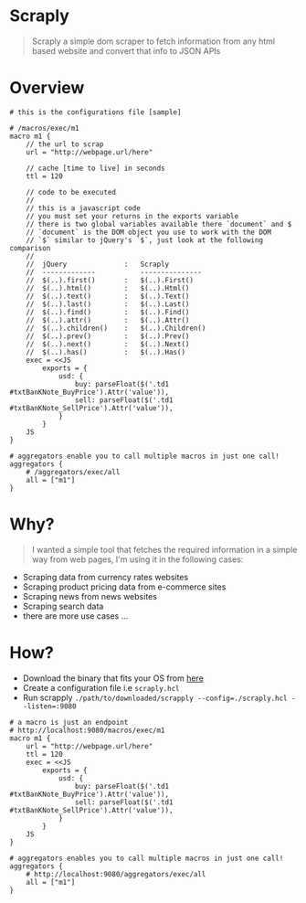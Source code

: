 Scraply
========
> Scraply a simple dom scraper to fetch information from any html based website and convert that info to JSON APIs

Overview
=======
```hcl
# this is the configurations file [sample]

# /macros/exec/m1
macro m1 {
    // the url to scrap
    url = "http://webpage.url/here"

    // cache [time to live] in seconds
    ttl = 120

    // code to be executed
    //
    // this is a javascript code
    // you must set your returns in the exports variable
    // there is two global variables available there `document` and $
    // `document` is the DOM object you use to work with the DOM
    // `$` similar to jQuery's `$`, just look at the following comparison
    //
    //  jQuery              :   Scraply
    //  -------------           ---------------
    //  $(..).first()       :   $(..).First()
    //  $(..).html()        :   $(..).Html()
    //  $(..).text()        :   $(..).Text()
    //  $(..).last()        :   $(..).Last()
    //  $(..).find()        :   $(..).Find()
    //  $(..).attr()        :   $(..).Attr()
    //  $(..).children()    :   $(..).Children()
    //  $(..).prev()        :   $(..).Prev()
    //  $(..).next()        :   $(..).Next()
    //  $(..).has()         :   $(..).Has()
    exec = <<JS
        exports = {
            usd: {
                buy: parseFloat($('.td1 #txtBanKNote_BuyPrice').Attr('value')),
                sell: parseFloat($('.td1 #txtBanKNote_SellPrice').Attr('value')),
            }
        }
    JS
}

# aggregators enable you to call multiple macros in just one call!
aggregators {
    # /aggregators/exec/all
    all = ["m1"]
}
```

Why?
====
> I wanted a simple tool that fetches the required information in a simple way from web pages, I'm using it in the following cases:

- Scraping data from currency rates websites
- Scraping product pricing data from e-commerce sites
- Scraping news from news websites
- Scraping search data
- there are more use cases ...

How?
====
- Download the binary that fits your OS from [here](https://github.com/alash3al/scraply/releases)
- Create a configuration file i.e `scraply.hcl`
- Run scrapply `./path/to/downloaded/scrapply --config=./scraply.hcl --listen=:9080`

```hcl
# a macro is just an endpoint
# http://localhost:9080/macros/exec/m1
macro m1 {
    url = "http://webpage.url/here"
    ttl = 120
    exec = <<JS
        exports = {
            usd: {
                buy: parseFloat($('.td1 #txtBanKNote_BuyPrice').Attr('value')),
                sell: parseFloat($('.td1 #txtBanKNote_SellPrice').Attr('value')),
            }
        }
    JS
}

# aggregators enables you to call multiple macros in just one call!
aggregators {
    # http://localhost:9080/aggregators/exec/all
    all = ["m1"]
}
```
